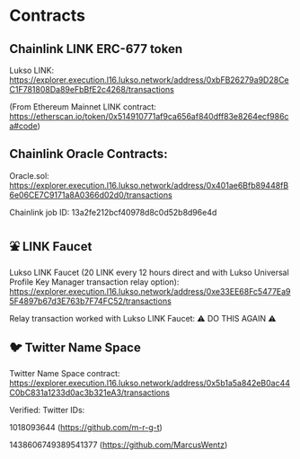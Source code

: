 # Contracts

## Chainlink LINK ERC-677 token

Lukso LINK: https://explorer.execution.l16.lukso.network/address/0xbFB26279a9D28CeC1F781808Da89eFbBfE2c4268/transactions

(From Ethereum Mainnet LINK contract: https://etherscan.io/token/0x514910771af9ca656af840dff83e8264ecf986ca#code)

## Chainlink Oracle Contracts:

Oracle.sol: https://explorer.execution.l16.lukso.network/address/0x401ae6Bfb89448fB6e06CE7C9171a8A0366d02d0/transactions

Chainlink job ID: 13a2fe212bcf40978d8c0d52b8d96e4d

## :fountain: LINK Faucet

Lukso LINK Faucet (20 LINK every 12 hours direct and with Lukso Universal Profile Key Manager transaction relay option):
https://explorer.execution.l16.lukso.network/address/0xe33EE68Fc5477Ea95F4897b67d3E763b7F74FC52/transactions

Relay transaction worked with Lukso LINK Faucet: :warning: DO THIS AGAIN :warning:

## :bird: Twitter Name Space

Twitter Name Space contract: https://explorer.execution.l16.lukso.network/address/0x5b1a5a842eB0ac44C0bC831a1233d0ac3b321eA3/transactions

Verified: Twitter IDs: 

1018093644 
(https://github.com/m-r-g-t)

1438606749389541377 
(https://github.com/MarcusWentz)
